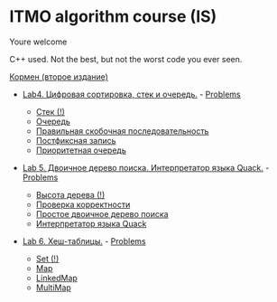 # ITMO algorithm course (IS)

Youre welcome

C++ used. Not the best, but not the worst code you ever seen.

[Кормен (второе издание)](https://vk.com/doc141425588_450774270?hash=d1b363ef3a915d77ff&dl=89cbca136d715683fd)

* [Lab4. Цифровая сортировка, стек и очередь.](Lab4) - [Problems](http://neerc.ifmo.ru/teaching/is-algorithms/autumn/lab-4.pdf)
  * [Стек (!)](Lab4/stack.cpp)
  * [Очередь](Lab4/queue.cpp)
  * [Правильная скобочная последовательность](Lab4/brackets.cpp)
  * [Постфиксная запись](Lab4/reverse_polish.cpp)
  * [Приоритетная очередь](Lab4/priority_queue.cpp)

* [Lab 5. Двоичное дерево поиска. Интерпретатор языка Quack.](Lab5) - [Problems](http://neerc.ifmo.ru/teaching/is-algorithms/autumn/lab-5.pdf)
  * [Высота дерева (!)](Lab5/height.cpp)
  * [Проверка корректности](Lab5/is_bst.cpp)
  * [Простое двоичное дерево поиска](Lab5/bst.cpp)
  * [Интерпретатор языка Quack](Lab5/quack.cpp)
  
* [Lab 6. Хеш-таблицы.](Lab6) - [Problems](http://neerc.ifmo.ru/teaching/is-algorithms/autumn/lab-6.pdf)
  * [Set (!)](Lab6/set.cpp)
  * [Map](Lab6/map.cpp)
  * [LinkedMap](Lab6/linked_map.cpp)
  * [MultiMap](Lab6/multi_map.cpp)
